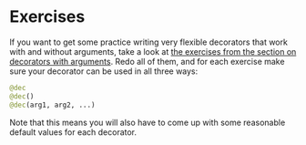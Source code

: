# Exercises

If you want to get some practice writing very flexible decorators that work with and without arguments, take a look at [the exercises from the section on decorators with arguments](../decorators-with-arguments/exercises.md).
Redo all of them, and for each exercise make sure your decorator can be used in all three ways:

```python
@dec
@dec()
@dec(arg1, arg2, ...)
```

Note that this means you will also have to come up with some reasonable default values for each decorator.
